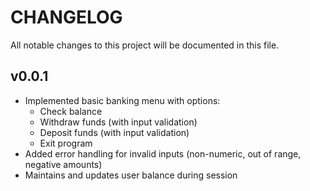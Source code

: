 # CHANGELOG

All notable changes to this project will be documented in this file.

## v0.0.1
- Implemented basic banking menu with options:
  - Check balance
  - Withdraw funds (with input validation)
  - Deposit funds (with input validation)
  - Exit program
- Added error handling for invalid inputs (non-numeric, out of range, negative amounts)
- Maintains and updates user balance during session
